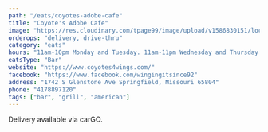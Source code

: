 ```yaml
---
path: "/eats/coyotes-adobe-cafe"
title: "Coyote's Adobe Cafe"
image: "https://res.cloudinary.com/tpage99/image/upload/v1586830151/local417eats/local417eatslogo.png"
orderops: "delivery, drive-thru"
category: "eats"
hours: "11am-10pm Monday and Tuesday. 11am-11pm Wednesday and Thursday. 11am-1am Friday. 9am-1am Saturday. 9am-10pm Sunday"
eatsType: "Bar"
website: "https://www.coyotes4wings.com/"
facebook: "https://www.facebook.com/wingingitsince92"
address: "1742 S Glenstone Ave Springfield, Missouri 65804"
phone: "4178897120"
tags: ["bar", "grill", "american"]
---
```


Delivery available via carGO.
